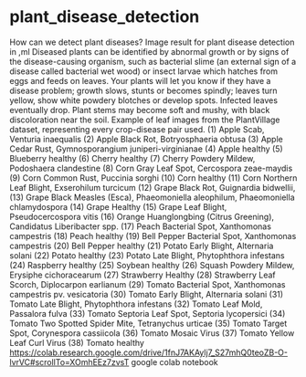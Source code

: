 # plant_disease_detection
How can we detect plant diseases?
Image result for plant disease detection in ,ml
Diseased plants can be identified by abnormal growth or by signs of the disease-causing organism, such as bacterial slime (an external sign of a disease called bacterial wet wood) or insect larvae which hatches from eggs and feeds on leaves.
Your plants will let you know if they have a disease problem; growth slows, stunts or becomes spindly; leaves turn yellow, show white powdery blotches or develop spots. Infected leaves eventually drop. Plant stems may become soft and mushy, with black discoloration near the soil.
Example of leaf images from the PlantVillage dataset, representing every crop-disease pair used. (1) Apple Scab, Venturia inaequalis (2) Apple Black Rot, Botryosphaeria obtusa (3) Apple Cedar Rust, Gymnosporangium juniperi-virginianae (4) Apple healthy (5) Blueberry healthy (6) Cherry healthy (7) Cherry Powdery Mildew, Podoshaera clandestine (8) Corn Gray Leaf Spot, Cercospora zeae-maydis (9) Corn Common Rust, Puccinia sorghi (10) Corn healthy (11) Corn Northern Leaf Blight, Exserohilum turcicum (12) Grape Black Rot, Guignardia bidwellii, (13) Grape Black Measles (Esca), Phaeomoniella aleophilum, Phaeomoniella chlamydospora (14) Grape Healthy (15) Grape Leaf Blight, Pseudocercospora vitis (16) Orange Huanglongbing (Citrus Greening), Candidatus Liberibacter spp. (17) Peach Bacterial Spot, Xanthomonas campestris (18) Peach healthy (19) Bell Pepper Bacterial Spot, Xanthomonas campestris (20) Bell Pepper healthy (21) Potato Early Blight, Alternaria solani (22) Potato healthy (23) Potato Late Blight, Phytophthora infestans (24) Raspberry healthy (25) Soybean healthy (26) Squash Powdery Mildew, Erysiphe cichoracearum (27) Strawberry Healthy (28) Strawberry Leaf Scorch, Diplocarpon earlianum (29) Tomato Bacterial Spot, Xanthomonas campestris pv. vesicatoria (30) Tomato Early Blight, Alternaria solani (31) Tomato Late Blight, Phytophthora infestans (32) Tomato Leaf Mold, Passalora fulva (33) Tomato Septoria Leaf Spot, Septoria lycopersici (34) Tomato Two Spotted Spider Mite, Tetranychus urticae (35) Tomato Target Spot, Corynespora cassiicola (36) Tomato Mosaic Virus (37) Tomato Yellow Leaf Curl Virus (38) Tomato healthy
https://colab.research.google.com/drive/1fnJ7AKAylj7_S27mhQ0teoZB-O-lvrVC#scrollTo=XOmhEEz7zvsT google colab notebook
